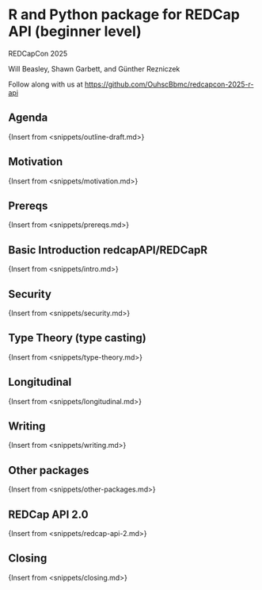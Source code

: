 R and Python package for REDCap API (beginner level)
======

REDCapCon 2025

Will Beasley, Shawn Garbett, and Günther Rezniczek

Follow along with us at
<https://github.com/OuhscBbmc/redcapcon-2025-r-api>

Agenda
------------

{Insert from <snippets/outline-draft.md>}

Motivation
------------

{Insert from <snippets/motivation.md>}

Prereqs
------------

{Insert from <snippets/prereqs.md>}

Basic Introduction redcapAPI/REDCapR
------------

{Insert from <snippets/intro.md>}

Security
------------

{Insert from <snippets/security.md>}

Type Theory (type casting)
------------

{Insert from <snippets/type-theory.md>}

Longitudinal
------------

{Insert from <snippets/longitudinal.md>}

Writing
------------

{Insert from <snippets/writing.md>}

Other packages
------------

{Insert from <snippets/other-packages.md>}

REDCap API 2.0
------------

{Insert from <snippets/redcap-api-2.md>}

Closing
------------

{Insert from <snippets/closing.md>}

